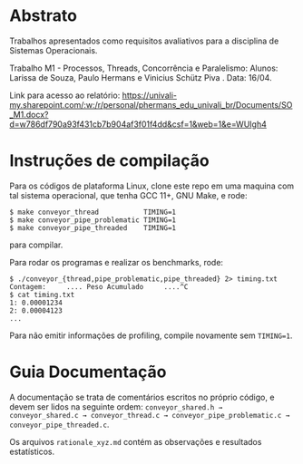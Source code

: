 # Abstrato

Trabalhos apresentados como requisitos avaliativos para a disciplina de Sistemas Operacionais.

Trabalho M1 - Processos, Threads, Concorrência e Paralelismo: Alunos: Larissa de Souza, Paulo Hermans e Vinicius Schütz Piva . Data: 16/04.

Link para acesso ao relatório: https://univali-my.sharepoint.com/:w:/r/personal/phermans_edu_univali_br/Documents/SO_M1.docx?d=w786df790a93f431cb7b904af3f01f4dd&csf=1&web=1&e=WUIgh4

# Instruções de compilação

Para os códigos de plataforma Linux, clone este repo em uma maquina com
tal sistema operacional, que tenha GCC 11+, GNU Make, e rode:
```
$ make conveyor_thread           TIMING=1
$ make conveyor_pipe_problematic TIMING=1
$ make conveyor_pipe_threaded    TIMING=1
```
para compilar.

Para rodar os programas e realizar os benchmarks, rode:
```
$ ./conveyor_{thread,pipe_problematic,pipe_threaded} 2> timing.txt
Contagem:     .... Peso Acumulado     ....^C
$ cat timing.txt
1: 0.00001234
2: 0.00004123
...
```

Para não emitir informações de profiling, compile novamente sem `TIMING=1`.

# Guia Documentação

A documentação se trata de comentários escritos no próprio código, e devem ser lidos na seguinte ordem: `conveyor_shared.h → conveyor_shared.c → conveyor_thread.c → conveyor_pipe_problematic.c → conveyor_pipe_threaded.c`.

Os arquivos `rationale_xyz.md` contém as observações e resultados estatísticos.

